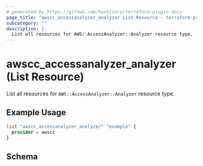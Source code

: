 ```yaml
---
# generated by https://github.com/hashicorp/terraform-plugin-docs
page_title: "awscc_accessanalyzer_analyzer List Resource - terraform-provider-awscc"
subcategory: ""
description: |-
  List all resources for AWS::AccessAnalyzer::Analyzer resource type.
---
```


# awscc_accessanalyzer_analyzer (List Resource)

List all resources for `AWS::AccessAnalyzer::Analyzer` resource type.

## Example Usage

```terraform
list "awscc_accessanalyzer_analyzer" "example" {
  provider = awscc
}
```

<!-- schema generated by tfplugindocs -->
## Schema
